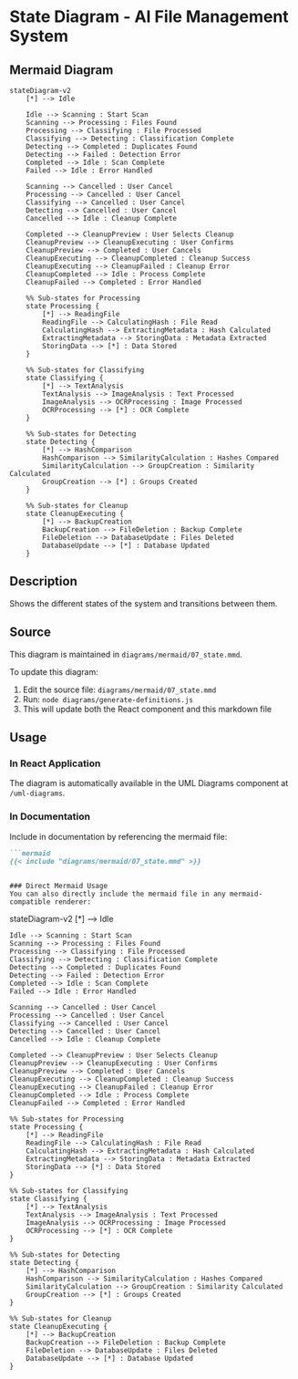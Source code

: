 # State Diagram - AI File Management System

## Mermaid Diagram

```mermaid
stateDiagram-v2
    [*] --> Idle
    
    Idle --> Scanning : Start Scan
    Scanning --> Processing : Files Found
    Processing --> Classifying : File Processed
    Classifying --> Detecting : Classification Complete
    Detecting --> Completed : Duplicates Found
    Detecting --> Failed : Detection Error
    Completed --> Idle : Scan Complete
    Failed --> Idle : Error Handled
    
    Scanning --> Cancelled : User Cancel
    Processing --> Cancelled : User Cancel
    Classifying --> Cancelled : User Cancel
    Detecting --> Cancelled : User Cancel
    Cancelled --> Idle : Cleanup Complete
    
    Completed --> CleanupPreview : User Selects Cleanup
    CleanupPreview --> CleanupExecuting : User Confirms
    CleanupPreview --> Completed : User Cancels
    CleanupExecuting --> CleanupCompleted : Cleanup Success
    CleanupExecuting --> CleanupFailed : Cleanup Error
    CleanupCompleted --> Idle : Process Complete
    CleanupFailed --> Completed : Error Handled
    
    %% Sub-states for Processing
    state Processing {
        [*] --> ReadingFile
        ReadingFile --> CalculatingHash : File Read
        CalculatingHash --> ExtractingMetadata : Hash Calculated
        ExtractingMetadata --> StoringData : Metadata Extracted
        StoringData --> [*] : Data Stored
    }
    
    %% Sub-states for Classifying
    state Classifying {
        [*] --> TextAnalysis
        TextAnalysis --> ImageAnalysis : Text Processed
        ImageAnalysis --> OCRProcessing : Image Processed
        OCRProcessing --> [*] : OCR Complete
    }
    
    %% Sub-states for Detecting
    state Detecting {
        [*] --> HashComparison
        HashComparison --> SimilarityCalculation : Hashes Compared
        SimilarityCalculation --> GroupCreation : Similarity Calculated
        GroupCreation --> [*] : Groups Created
    }
    
    %% Sub-states for Cleanup
    state CleanupExecuting {
        [*] --> BackupCreation
        BackupCreation --> FileDeletion : Backup Complete
        FileDeletion --> DatabaseUpdate : Files Deleted
        DatabaseUpdate --> [*] : Database Updated
    }
```

## Description

Shows the different states of the system and transitions between them.

## Source

This diagram is maintained in `diagrams/mermaid/07_state.mmd`.

To update this diagram:
1. Edit the source file: `diagrams/mermaid/07_state.mmd`
2. Run: `node diagrams/generate-definitions.js`
3. This will update both the React component and this markdown file

## Usage

### In React Application
The diagram is automatically available in the UML Diagrams component at `/uml-diagrams`.

### In Documentation
Include in documentation by referencing the mermaid file:

```markdown
```mermaid
{{< include "diagrams/mermaid/07_state.mmd" >}}
```
```

### Direct Mermaid Usage
You can also directly include the mermaid file in any mermaid-compatible renderer:

```
stateDiagram-v2
    [*] --> Idle
    
    Idle --> Scanning : Start Scan
    Scanning --> Processing : Files Found
    Processing --> Classifying : File Processed
    Classifying --> Detecting : Classification Complete
    Detecting --> Completed : Duplicates Found
    Detecting --> Failed : Detection Error
    Completed --> Idle : Scan Complete
    Failed --> Idle : Error Handled
    
    Scanning --> Cancelled : User Cancel
    Processing --> Cancelled : User Cancel
    Classifying --> Cancelled : User Cancel
    Detecting --> Cancelled : User Cancel
    Cancelled --> Idle : Cleanup Complete
    
    Completed --> CleanupPreview : User Selects Cleanup
    CleanupPreview --> CleanupExecuting : User Confirms
    CleanupPreview --> Completed : User Cancels
    CleanupExecuting --> CleanupCompleted : Cleanup Success
    CleanupExecuting --> CleanupFailed : Cleanup Error
    CleanupCompleted --> Idle : Process Complete
    CleanupFailed --> Completed : Error Handled
    
    %% Sub-states for Processing
    state Processing {
        [*] --> ReadingFile
        ReadingFile --> CalculatingHash : File Read
        CalculatingHash --> ExtractingMetadata : Hash Calculated
        ExtractingMetadata --> StoringData : Metadata Extracted
        StoringData --> [*] : Data Stored
    }
    
    %% Sub-states for Classifying
    state Classifying {
        [*] --> TextAnalysis
        TextAnalysis --> ImageAnalysis : Text Processed
        ImageAnalysis --> OCRProcessing : Image Processed
        OCRProcessing --> [*] : OCR Complete
    }
    
    %% Sub-states for Detecting
    state Detecting {
        [*] --> HashComparison
        HashComparison --> SimilarityCalculation : Hashes Compared
        SimilarityCalculation --> GroupCreation : Similarity Calculated
        GroupCreation --> [*] : Groups Created
    }
    
    %% Sub-states for Cleanup
    state CleanupExecuting {
        [*] --> BackupCreation
        BackupCreation --> FileDeletion : Backup Complete
        FileDeletion --> DatabaseUpdate : Files Deleted
        DatabaseUpdate --> [*] : Database Updated
    }
```

